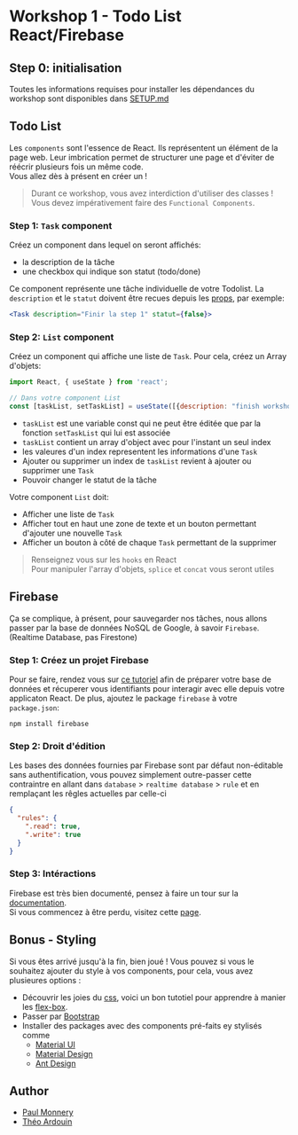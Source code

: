 # Workshop 1 - Todo List React/Firebase

## Step 0: initialisation

Toutes les informations requises pour installer les dépendances du workshop sont disponibles dans [SETUP.md](./SETUP.md)

## Todo List

Les `components` sont l'essence de React. Ils représentent un élément de la page web. Leur imbrication permet de structurer une page et d'éviter de réécrir plusieurs fois un même code.  
Vous allez dès à présent en créer un !
> Durant ce workshop, vous avez interdiction d'utiliser des classes ! Vous devez impérativement faire des `Functional Components`.

### Step 1: `Task` component

Créez un component dans lequel on seront affichés:
  - la description de la tâche
  - une checkbox qui indique son statut (todo/done)

Ce component représente une tâche individuelle de votre Todolist. La `description` et le `statut` doivent être recues depuis les [props](https://fr.reactjs.org/docs/components-and-props.html), par exemple:

```jsx
<Task description="Finir la step 1" statut={false}>
```


### Step 2: `List` component

Créez un component qui affiche une liste de `Task`. Pour cela, créez un Array d'objets:

```js
import React, { useState } from 'react';

// Dans votre component List
const [taskList, setTaskList] = useState([{description: "finish workshop", statut: false}]);
```
- `taskList` est une variable const qui ne peut être éditée que par la fonction `setTaskList` qui lui est associée
- `taskList` contient un array d'object avec pour l'instant un seul index
- les valeures d'un index representent les informations d'une `Task`
- Ajouter ou supprimer un index de `taskList` revient à ajouter ou supprimer une `Task`
- Pouvoir changer le statut de la tâche

Votre component `List` doit:
- Afficher une liste de `Task`
- Afficher tout en haut une zone de texte et un bouton permettant d'ajouter une nouvelle `Task`
- Afficher un bouton à côté de chaque `Task` permettant de la supprimer

> Renseignez vous sur les `hooks` en React  
> Pour manipuler l'array d'objets, `splice` et `concat` vous seront utiles

## Firebase

Ça se complique, à présent, pour sauvegarder nos tâches, nous allons passer par la base de données NoSQL de Google, à savoir `Firebase`. (Realtime Database, pas Firestone)

### Step 1: Créez un projet Firebase

Pour se faire, rendez vous sur [ce tutoriel](https://firebase.google.com/docs/web/setup) afin de préparer votre base de données et récuperer vous identifiants pour interagir avec elle depuis votre applicaton React. De plus, ajoutez le package `firebase` à votre `package.json`:
```
npm install firebase
```

### Step 2: Droit d'édition

Les bases des données fournies par Firebase sont par défaut non-éditable sans authentification, vous pouvez simplement outre-passer cette contraintre en allant dans `database` > `realtime database` > `rule` et en remplaçant les rêgles actuelles par celle-ci
```json
{
  "rules": {
    ".read": true,
    ".write": true
  }
}
```

### Step 3: Intéractions

Firebase est très bien documenté, pensez à faire un tour sur la [documentation](https://firebase.google.com/docs/).  
Si vous commencez à être perdu, visitez cette [page](https://firebase.google.com/docs/reference/js/firebase.database.Reference#on).

## Bonus - Styling
Si vous êtes arrivé jusqu'à la fin, bien joué !
Vous pouvez si vous le souhaitez ajouter du style à vos components, pour cela, vous avez plusieures options :
- Découvrir les joies du [css](https://malcoded.com/posts/react-component-style/), voici un bon tutotiel pour apprendre à manier les [flex-box](https://flexboxfroggy.com/#fr).
- Passer par [Bootstrap](https://getbootstrap.com/)
- Installer des packages avec des components pré-faits ey stylisés comme
  - [Material UI](https://material-ui.com/)
  - [Material Design](https://material.io/design/)
  - [Ant Design](https://ant.design/)


## Author
- [Paul Monnery](https://github.com/PaulMonnery/)
- [Théo Ardouin](https://github.com/CrystallizedYou)

